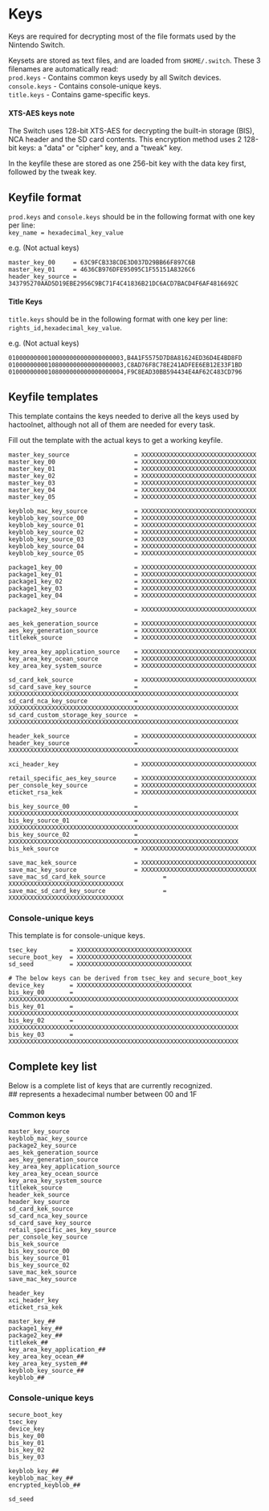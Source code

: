 # Keys

Keys are required for decrypting most of the file formats used by the Nintendo Switch.

Keysets are stored as text files, and are loaded from `$HOME/.switch`. These 3 filenames are automatically read:  
`prod.keys` - Contains common keys usedy by all Switch devices.  
`console.keys` - Contains console-unique keys.  
`title.keys` - Contains game-specific keys.

#### XTS-AES keys note

The Switch uses 128-bit XTS-AES for decrypting the built-in storage (BIS), NCA header and the SD card contents.
This encryption method uses 2 128-bit keys: a "data" or "cipher" key, and a "tweak" key.

In the keyfile these are stored as one 256-bit key with the data key first, followed by the tweak key.

## Keyfile format

`prod.keys` and `console.keys` should be in the following format with one key per line:  
`key_name = hexadecimal_key_value`

e.g. (Not actual keys)
```
master_key_00     = 63C9FCB338CDE3D037D29BB66F897C6B
master_key_01     = 4636CB976DFE95095C1F55151A8326C6
header_key_source = 343795270AAD5D19EBE2956C9BC71F4C41836B21DC6ACD7BACD4F6AF4816692C
```

#### Title Keys

`title.keys` should be in the following format with one key per line:  
`rights_id,hexadecimal_key_value`.

e.g. (Not actual keys)
```
01000000000100000000000000000003,B4A1F5575D7D8A81624ED36D4E4BD8FD
01000000000108000000000000000003,C8AD76F8C78E241ADFEE6EB12E33F1BD
01000000000108000000000000000004,F9C8EAD30BB594434E4AF62C483CD796
```

## Keyfile templates

This template contains the keys needed to derive all the keys used by hactoolnet, although not all of them are needed for every task.

Fill out the template with the actual keys to get a working keyfile.

```
master_key_source                  = XXXXXXXXXXXXXXXXXXXXXXXXXXXXXXXX
master_key_00                      = XXXXXXXXXXXXXXXXXXXXXXXXXXXXXXXX
master_key_01                      = XXXXXXXXXXXXXXXXXXXXXXXXXXXXXXXX
master_key_02                      = XXXXXXXXXXXXXXXXXXXXXXXXXXXXXXXX
master_key_03                      = XXXXXXXXXXXXXXXXXXXXXXXXXXXXXXXX
master_key_04                      = XXXXXXXXXXXXXXXXXXXXXXXXXXXXXXXX
master_key_05                      = XXXXXXXXXXXXXXXXXXXXXXXXXXXXXXXX
                                     
keyblob_mac_key_source             = XXXXXXXXXXXXXXXXXXXXXXXXXXXXXXXX
keyblob_key_source_00              = XXXXXXXXXXXXXXXXXXXXXXXXXXXXXXXX
keyblob_key_source_01              = XXXXXXXXXXXXXXXXXXXXXXXXXXXXXXXX
keyblob_key_source_02              = XXXXXXXXXXXXXXXXXXXXXXXXXXXXXXXX
keyblob_key_source_03              = XXXXXXXXXXXXXXXXXXXXXXXXXXXXXXXX
keyblob_key_source_04              = XXXXXXXXXXXXXXXXXXXXXXXXXXXXXXXX
keyblob_key_source_05              = XXXXXXXXXXXXXXXXXXXXXXXXXXXXXXXX
                                     
package1_key_00                    = XXXXXXXXXXXXXXXXXXXXXXXXXXXXXXXX
package1_key_01                    = XXXXXXXXXXXXXXXXXXXXXXXXXXXXXXXX
package1_key_02                    = XXXXXXXXXXXXXXXXXXXXXXXXXXXXXXXX
package1_key_03                    = XXXXXXXXXXXXXXXXXXXXXXXXXXXXXXXX
package1_key_04                    = XXXXXXXXXXXXXXXXXXXXXXXXXXXXXXXX
                                     
package2_key_source                = XXXXXXXXXXXXXXXXXXXXXXXXXXXXXXXX
                                     
aes_kek_generation_source          = XXXXXXXXXXXXXXXXXXXXXXXXXXXXXXXX
aes_key_generation_source          = XXXXXXXXXXXXXXXXXXXXXXXXXXXXXXXX
titlekek_source                    = XXXXXXXXXXXXXXXXXXXXXXXXXXXXXXXX
                                     
key_area_key_application_source    = XXXXXXXXXXXXXXXXXXXXXXXXXXXXXXXX
key_area_key_ocean_source          = XXXXXXXXXXXXXXXXXXXXXXXXXXXXXXXX
key_area_key_system_source         = XXXXXXXXXXXXXXXXXXXXXXXXXXXXXXXX
                                     
sd_card_kek_source                 = XXXXXXXXXXXXXXXXXXXXXXXXXXXXXXXX
sd_card_save_key_source            = XXXXXXXXXXXXXXXXXXXXXXXXXXXXXXXXXXXXXXXXXXXXXXXXXXXXXXXXXXXXXXXX
sd_card_nca_key_source             = XXXXXXXXXXXXXXXXXXXXXXXXXXXXXXXXXXXXXXXXXXXXXXXXXXXXXXXXXXXXXXXX
sd_card_custom_storage_key_source  = XXXXXXXXXXXXXXXXXXXXXXXXXXXXXXXXXXXXXXXXXXXXXXXXXXXXXXXXXXXXXXXX

header_kek_source                  = XXXXXXXXXXXXXXXXXXXXXXXXXXXXXXXX
header_key_source                  = XXXXXXXXXXXXXXXXXXXXXXXXXXXXXXXXXXXXXXXXXXXXXXXXXXXXXXXXXXXXXXXX
                                     
xci_header_key                     = XXXXXXXXXXXXXXXXXXXXXXXXXXXXXXXX
                                     
retail_specific_aes_key_source     = XXXXXXXXXXXXXXXXXXXXXXXXXXXXXXXX
per_console_key_source             = XXXXXXXXXXXXXXXXXXXXXXXXXXXXXXXX
eticket_rsa_kek                    = XXXXXXXXXXXXXXXXXXXXXXXXXXXXXXXX
                                     
bis_key_source_00                  = XXXXXXXXXXXXXXXXXXXXXXXXXXXXXXXXXXXXXXXXXXXXXXXXXXXXXXXXXXXXXXXX
bis_key_source_01                  = XXXXXXXXXXXXXXXXXXXXXXXXXXXXXXXXXXXXXXXXXXXXXXXXXXXXXXXXXXXXXXXX
bis_key_source_02                  = XXXXXXXXXXXXXXXXXXXXXXXXXXXXXXXXXXXXXXXXXXXXXXXXXXXXXXXXXXXXXXXX
bis_kek_source                     = XXXXXXXXXXXXXXXXXXXXXXXXXXXXXXXX
                                     
save_mac_kek_source                = XXXXXXXXXXXXXXXXXXXXXXXXXXXXXXXX
save_mac_key_source                = XXXXXXXXXXXXXXXXXXXXXXXXXXXXXXXX
save_mac_sd_card_kek_source                = XXXXXXXXXXXXXXXXXXXXXXXXXXXXXXXX
save_mac_sd_card_key_source                = XXXXXXXXXXXXXXXXXXXXXXXXXXXXXXXX
```

### Console-unique keys

This template is for console-unique keys.

```
tsec_key         = XXXXXXXXXXXXXXXXXXXXXXXXXXXXXXXX
secure_boot_key  = XXXXXXXXXXXXXXXXXXXXXXXXXXXXXXXX
sd_seed          = XXXXXXXXXXXXXXXXXXXXXXXXXXXXXXXX

# The below keys can be derived from tsec_key and secure_boot_key
device_key       = XXXXXXXXXXXXXXXXXXXXXXXXXXXXXXXX
bis_key_00       = XXXXXXXXXXXXXXXXXXXXXXXXXXXXXXXXXXXXXXXXXXXXXXXXXXXXXXXXXXXXXXXX
bis_key_01       = XXXXXXXXXXXXXXXXXXXXXXXXXXXXXXXXXXXXXXXXXXXXXXXXXXXXXXXXXXXXXXXX
bis_key_02       = XXXXXXXXXXXXXXXXXXXXXXXXXXXXXXXXXXXXXXXXXXXXXXXXXXXXXXXXXXXXXXXX
bis_key_03       = XXXXXXXXXXXXXXXXXXXXXXXXXXXXXXXXXXXXXXXXXXXXXXXXXXXXXXXXXXXXXXXX
```

## Complete key list
Below is a complete list of keys that are currently recognized.  
\## represents a hexadecimal number between 00 and 1F  

### Common keys

```
master_key_source
keyblob_mac_key_source
package2_key_source
aes_kek_generation_source
aes_key_generation_source
key_area_key_application_source
key_area_key_ocean_source
key_area_key_system_source
titlekek_source
header_kek_source
header_key_source
sd_card_kek_source
sd_card_nca_key_source
sd_card_save_key_source
retail_specific_aes_key_source
per_console_key_source
bis_kek_source
bis_key_source_00
bis_key_source_01
bis_key_source_02
save_mac_kek_source
save_mac_key_source

header_key
xci_header_key
eticket_rsa_kek

master_key_##
package1_key_##
package2_key_##
titlekek_##
key_area_key_application_##
key_area_key_ocean_##
key_area_key_system_##
keyblob_key_source_##
keyblob_##
```

### Console-unique keys

```
secure_boot_key
tsec_key
device_key
bis_key_00
bis_key_01
bis_key_02
bis_key_03

keyblob_key_##
keyblob_mac_key_##
encrypted_keyblob_##

sd_seed
```
